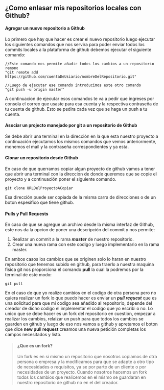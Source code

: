 ## ¿Como enlasar mis repositorios locales con Github?

#### Agregar un nuevo repositorio a Github
Lo primero que hay que hacer es crear el nuevo repositorio luego ejecutar los siguientes comandos que nos servira para poder enviar todos los commits locales a la plataforma de github debemos ejecutar el siguiente comando:

```git
//Este comando nos permite añadir todos los cambios a un repositorio remono
"git remote add https://github.com/cuentaDeUsiario/nombreDelRepositorio.git"

//Luego de ejecutar ese comando introducimos este otro comando
"git push -u origin master"
```

A continuacion de ejecutar esos comandos te va a pedir que ingreses por consola el correo que usaste para esa cuenta y la respectiva contraseña de tu cuenta de github. Esto se pedira cada vez que se haga un push a tu cuenta.

#### Asociar un projecto manejado por git a un repositorio de Github
Se debe abrir una terminal en la dirección en la que esta nuestro proyecto a continuación ejecutamos los mismos comandos que vemos anteriormente, monemos el mail y la contraseña correspondientes y ya esta.

#### Clonar un repositorio desde Github
En caso de que querramos copiar algun proyecto de github vamos a tener que abrir una terminal con la direccion de donde queremos que se copie el proyecto y a continuación poner el siguiente comando.

```git
git clone URLDelProyectoACopiar
```

Esa dirección puede ser copiada de la misma carra de direcciones o de un boton espesifico que tiene github.

#### Pulls y Pull Requests
En caso de que se agregue un archivo desde la misma interfaz de Github, este nos da la opcion de poner una descripción del commit y nos permite:
1. Realizar un commit a la rama ***master*** de nuestro repositorio.
2. Crear una nueva rama con este codigo y luego implementarlo en la rama master.

En ambos casos los cambios que se originen solo lo haran en nuestro repositorio que tenemos subido en github, para traerlo a nuestra maquina fisica git nos proporciona el comando **pull** la cual la podremos por la terminal de este modo:

```git
git pull
```

En el caso de que yo realize cambios en el codigo de otra persona pero no quiera realizar un fork lo que puedo hacer es enviar un ***pull request*** que es una solicitud para que mi codigo sea añadido al repositorio, depende del creador de dicho codigo el implementar el codigo que yo escribi o no.
Lo unico que se debe hacer es un fork del repositorio en cuestión, empezar a realizar los cambios, relaizar un push para que todos los cambios se guarden en github y luego de eso nos vamos a github y apretamos el boton que dice **new pull request** creamos una nueva petición completas los campos necesitados y listo.

>#### ¿Que es un fork?
>Un fork es en si mismo un repositorio que nosotros copiamos de otra persona o empresa y la modificamos para que se adapte a otro tipo de necesidades o requisitos, ya se por parte de un cliente o por necesidades de un proyecto.
>Cuando nosotros hacemos un fork todos los cambios que realicemos en el mismo se guardaran en nuestro repositorio de github no en el del creador.